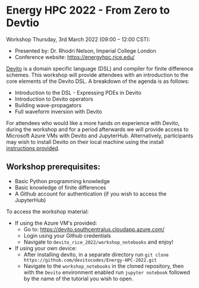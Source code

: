 # Energy HPC 2022 - From Zero to Devtio

Workshop Thursday, 3rd March 2022 (09:00 – 12:00 CST): 

* Presented by: Dr. Rhodri Nelson, Imperial College London
* Conference website: https://energyhpc.rice.edu/

[Devito](https://www.devitoproject.org/) is a domain specific language (DSL) and compiler for finite difference schemes. This workshop will provide attendees with an introduction to the core elements of the Devito DSL. A breakdown of the agenda is as follows:
* Introduction to the DSL - Expressing PDEs in Devito
* Introduction to Devito operators
* Building wave-propagators
* Full waveform inversion with Devito

For attendees who would like a more hands on experience with Devito, during the workshop and for a period afterwards we will provide access to Microsoft Azure VMs with Devito and JupyterHub. Alternatively, participants may wish to install Devito on their local machine using the install [instructions provided](https://www.devitoproject.org/devito/download.html).

## Workshop prerequisites:
* Basic Python programming knowledge
* Basic knowledge of finite differences
* A Github account for authentication (if you wish to access the JupyterHub)

To access the workshop material:
* If using the Azure VM's provided:
    * Go to: https://devito.southcentralus.cloudapp.azure.com/
    * Login using your Github credentials
    * Navigate to ```devito_rice_2022/workshop_notebooks``` and enjoy!
* If using your own device:
    * After installing devito, in a separate directory run `git clone https://github.com/devitocodes/Energy-HPC-2022.git`
    * Navigate to the ```workshop_notebooks``` in the cloned repository, then with the `Devito` environment enabled run `jupyter notebook` followed by the name of the tutorial you wish to open.
